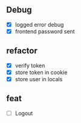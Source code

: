 ## Debug
- [x] logged error debug
- [x] frontend password sent

## refactor
- [x] verify token
- [x] store token in cookie
- [x] store user in locals

## feat
- [ ] Logout


<!--
  <div class="users-online">
    <h2>Utilisateurs</h2>
    <ul>
      <% for (let user of locals.users) { %>
        <li>
          <img src="<%= user.image %>" />
          <%= user.firstname %> <%= user.lastname %>
        </li>
        <% } %>
    </ul>
  </div>
-->